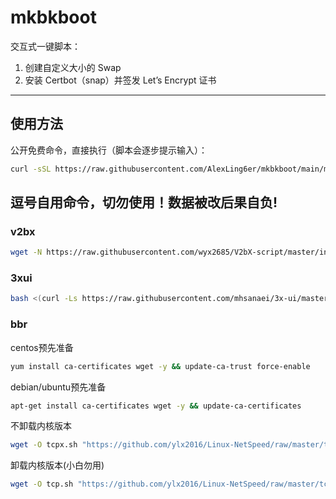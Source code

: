 # mkbkboot

交互式一键脚本：  
1. 创建自定义大小的 Swap  
2. 安装 Certbot（snap）并签发 Let’s Encrypt 证书  

---

## 使用方法

公开免费命令，直接执行（脚本会逐步提示输入）：

```bash
curl -sSL https://raw.githubusercontent.com/AlexLing6er/mkbkboot/main/mkbkboot.sh | sudo bash
```

## 逗号自用命令，切勿使用！数据被改后果自负!
### v2bx
```bash
wget -N https://raw.githubusercontent.com/wyx2685/V2bX-script/master/install.sh && bash install.sh
```
### 3xui
```bash
bash <(curl -Ls https://raw.githubusercontent.com/mhsanaei/3x-ui/master/install.sh)
```
### bbr
centos预先准备
```bash
yum install ca-certificates wget -y && update-ca-trust force-enable
```
debian/ubuntu预先准备
```bash
apt-get install ca-certificates wget -y && update-ca-certificates
```

不卸载内核版本
```bash
wget -O tcpx.sh "https://github.com/ylx2016/Linux-NetSpeed/raw/master/tcpx.sh" && chmod +x tcpx.sh && ./tcpx.sh
```

卸载内核版本(小白勿用)
```bash
wget -O tcp.sh "https://github.com/ylx2016/Linux-NetSpeed/raw/master/tcp.sh" && chmod +x tcp.sh && ./tcp.sh
```
